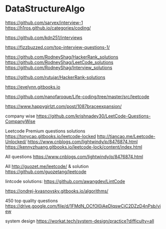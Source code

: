 # DataStructureAlgo

https://github.com/sarvex/interview-1
https://h1ros.github.io/categories/coding/

https://github.com/kdn251/interviews

https://fizzbuzzed.com/top-interview-questions-1/

https://github.com/RodneyShag/HackerRank_solutions
https://github.com/RodneyShag/LeetCode_solutions
https://github.com/RodneyShag/Interview_solutions

https://github.com/rutujar/HackerRank-solutions


https://evelynn.gitbooks.io

https://github.com/nanofaroque/Life-coding/tree/master/src/leetcode



https://www.happygirlzt.com/post/1087braceexpansion/


company wise
https://github.com/krishnadey30/LeetCode-Questions-CompanyWise







Leetcode Premium questions solutions
https://tonycao.gitbooks.io/leetcode-locked
http://tiancao.me/Leetcode-Unlocked/
https://www.cnblogs.com/lightwindy/p/8476874.html
https://kennyzhuang.gitbooks.io/leetcode-lock/content/index.html


All questions
https://www.cnblogs.com/lightwindy/p/8476874.html



All
http://guozet.me/leetcode/ & solution https://github.com/guozetang/leetcode

lintcode solutions: https://github.com/awangdev/LintCode

https://ondrej-kvasnovsky.gitbooks.io/algorithms/

450 top quality questions
https://drive.google.com/file/d/1FMdN_OCfOI0iAeDlqswCiC2DZzD4nPsb/view

system design
https://workat.tech/system-design/practice?difficulty=all
